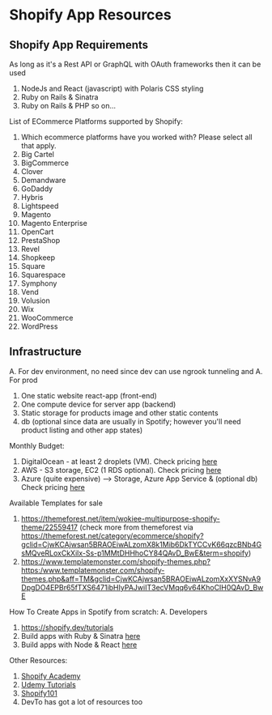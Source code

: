 # Shopify App Resources

## Shopify App Requirements
As long as it's a Rest API or GraphQL with OAuth frameworks then it can be used
1. NodeJs and React (javascript) with Polaris CSS styling
1. Ruby on Rails & Sinatra
1. Ruby on Rails & PHP
so on...

List of ECommerce Platforms supported by Shopify:
1. Which ecommerce platforms have you worked with? Please select all that apply.
1. Big Cartel
1. BigCommerce
1. Clover
1. Demandware
1. GoDaddy
1. Hybris
1. Lightspeed
1. Magento
1. Magento Enterprise
1. OpenCart
1. PrestaShop
1. Revel
1. Shopkeep
1. Square
1. Squarespace
1. Symphony
1. Vend
1. Volusion
1. Wix
1. WooCommerce
1. WordPress

## Infrastructure
A. For dev environment, no need since dev can use ngrook tunneling and
A. For prod
1. One static website react-app (front-end) 
1. One compute device for server app (backend)
1. Static storage for products image and other static contents
1. db (optional since data are usually in Spotify; however you'll need product listing and other app states)

Monthly Budget:
1. DigitalOcean - at least 2 droplets (VM). Check pricing [here](https://www.digitalocean.com/pricing/?utm_campaign=apac_brand_kw_en_cpc&utm_adgroup=digitalocean_pricing_exact&_keyword=digitalocean%20pricing&_device=c&_adposition=&utm_medium=cpc&utm_source=google&gclid=CjwKCAjwsan5BRAOEiwALzomX5OxBtgW1DeNayqkJtwQKKazN5cosbhFRLN-O3xi9J-PioMEvug-XhoC61sQAvD_BwE)
1. AWS - S3 storage, EC2  (1 RDS optional). Check pricing [here](https://calculator.s3.amazonaws.com/index.html)
1. Azure (quite expensive) --> Storage, Azure App Service & (optional db) Check pricing [here](https://azure.microsoft.com/en-us/pricing/calculator/)

Available Templates for sale 
1. https://themeforest.net/item/wokiee-multipurpose-shopify-theme/22559417
   (check more from themeforest via https://themeforest.net/category/ecommerce/shopify?gclid=CjwKCAjwsan5BRAOEiwALzomX8k1Mib6DkTYCCvK66qzcBNb4GsMQveRLoxCkXilx-Ss-p1MMtDHHhoCY84QAvD_BwE&term=shopify)
2. https://www.templatemonster.com/shopify-themes.php?https:/www.templatemonster.com/shopify-themes.php&aff=TM&gclid=CjwKCAjwsan5BRAOEiwALzomXxXYSNvA9DpgDO4EPBr65fTXS6471ibHIyPAJwiIT3ecVMqq6v64KhoCIH0QAvD_BwE

How To Create Apps in Spotify from scratch:
A. Developers
1. https://shopify.dev/tutorials
1. Build apps with Ruby & Sinatra [here](https://shopify.dev/tutorials/build-a-shopify-app-with-ruby-and-sinatra)
1. Build apps with Node & React [here](https://shopify.dev/tutorials/build-a-shopify-app-with-node-and-react)

Other Resources:
1. [Shopify Academy]( https://www.shopify.ca/partners/academy)
1. [Udemy Tutorials](https://www.udemy.com/course/create-a-shopify-dropshipping-store-from-scratch/?utm_source=adwords&utm_medium=udemyads&utm_campaign=LongTail_la.EN_cc.ROW&utm_content=deal4584&utm_term=_._ag_77879424214_._ad_437497333845_._kw__._de_c_._dm__._pl__._ti_dsa-1007766171552_._li_20844_._pd__._&matchtype=b&gclid=CjwKCAjwsan5BRAOEiwALzomX1YvZ58XRDgf5ayQmsn2J8lIkLwJf1vi--G0tHsijtidl3LA02MQKxoClCcQAvD_BwE)
1. [Shopify101](https://medium.com/@iliashaddad/how-to-become-shopify-developer-fd7fde1e5019)
4. DevTo has got a lot of resources too 
